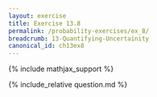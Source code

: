 ```yaml
---
layout: exercise
title: Exercise 13.8
permalink: /probability-exercises/ex_8/
breadcrumb: 13-Quantifying-Uncertainity
canonical_id: ch13ex8
---
```


{% include mathjax_support %}
<div id="hiddden">{% include_relative question.md %}</div>